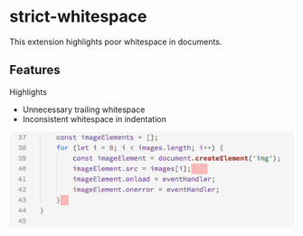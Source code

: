 # strict-whitespace

This extension highlights poor whitespace in documents.

## Features

Highlights
- Unnecessary trailing whitespace
- Inconsistent whitespace in indentation

![Highlighted trailing whitespace](images/screenshot.png)

